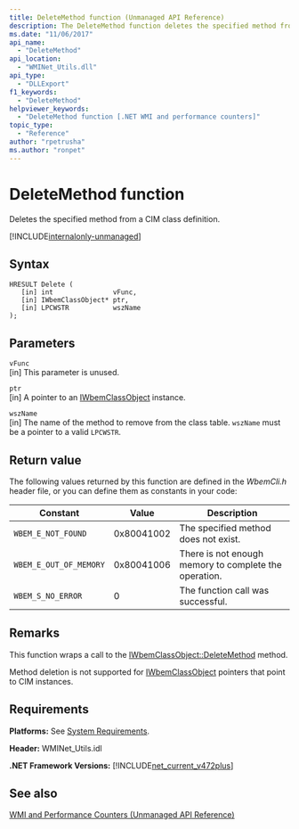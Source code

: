 ```yaml
---
title: DeleteMethod function (Unmanaged API Reference)
description: The DeleteMethod function deletes the specified method from a CIM class definition.
ms.date: "11/06/2017"
api_name: 
  - "DeleteMethod"
api_location: 
  - "WMINet_Utils.dll"
api_type: 
  - "DLLExport"
f1_keywords: 
  - "DeleteMethod"
helpviewer_keywords: 
  - "DeleteMethod function [.NET WMI and performance counters]"
topic_type: 
  - "Reference"
author: "rpetrusha"
ms.author: "ronpet"
---
```

# DeleteMethod function
Deletes the specified method from a CIM class definition.

[!INCLUDE[internalonly-unmanaged](../../../../includes/internalonly-unmanaged.md)]
    
## Syntax  
  
```  
HRESULT Delete (
   [in] int               vFunc, 
   [in] IWbemClassObject* ptr, 
   [in] LPCWSTR           wszName 
); 
```  

## Parameters

`vFunc`  
[in] This parameter is unused.

`ptr`  
[in] A pointer to an [IWbemClassObject](/windows/desktop/api/wbemcli/nn-wbemcli-iwbemclassobject) instance.

`wszName`  
[in] The name of the method to remove from the class table. `wszName` must be a pointer to a valid `LPCWSTR`.

## Return value

The following values returned by this function are defined in the *WbemCli.h* header file, or you can define them as constants in your code:

|Constant  |Value  |Description  |
|---------|---------|---------|
| `WBEM_E_NOT_FOUND` | 0x80041002 | The specified method does not exist. |
| `WBEM_E_OUT_OF_MEMORY` | 0x80041006 | There is not enough memory to complete the operation. |
| `WBEM_S_NO_ERROR` | 0 | The function call was successful.  |

## Remarks

This function wraps a call to the [IWbemClassObject::DeleteMethod](/windows/desktop/api/wbemcli/nf-wbemcli-iwbemclassobject-deletemethod) method.

Method deletion is not supported for [IWbemClassObject](/windows/desktop/api/wbemcli/nn-wbemcli-iwbemclassobject) pointers that point to CIM instances.

## Requirements  
 **Platforms:** See [System Requirements](../../../../docs/framework/get-started/system-requirements.md).  
  
 **Header:** WMINet_Utils.idl  
  
 **.NET Framework Versions:** [!INCLUDE[net_current_v472plus](../../../../includes/net-current-v472plus.md)]  
  
## See also  
[WMI and Performance Counters (Unmanaged API Reference)](index.md)
